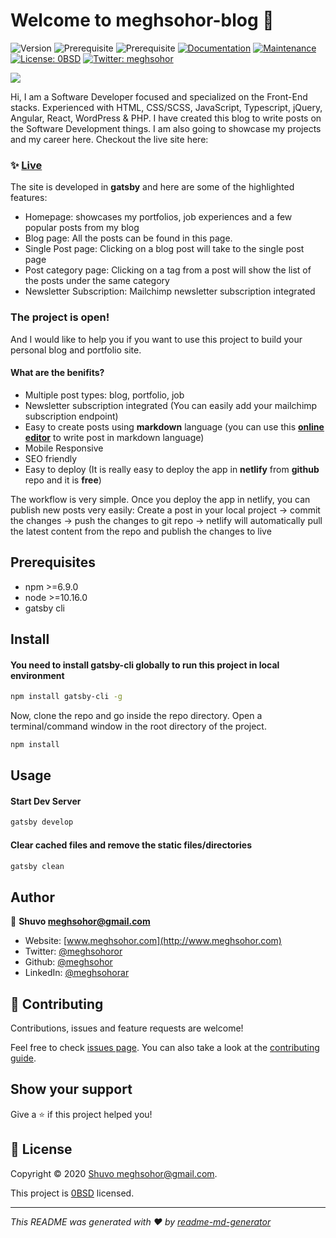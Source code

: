 # Welcome to meghsohor-blog 👋
![Version](https://img.shields.io/badge/version-1.0.0-blue.svg?cacheSeconds=2592000)
![Prerequisite](https://img.shields.io/badge/npm-%3E%3D6.9.0-blue.svg)
![Prerequisite](https://img.shields.io/badge/node-%3E%3D10.16.0-blue.svg)
[![Documentation](https://img.shields.io/badge/documentation-yes-brightgreen.svg)](https://github.com/meghsohor/meghsohor-blog#readme)
[![Maintenance](https://img.shields.io/badge/Maintained%3F-yes-green.svg)](https://github.com/meghsohor/meghsohor-blog/graphs/commit-activity)
[![License: 0BSD](https://img.shields.io/github/license/meghsohor/meghsohor-blog)](https://github.com/meghsohor/meghsohor-blog/blob/master/LICENSE)
[![Twitter: meghsohor](https://img.shields.io/twitter/follow/meghsohoror.svg?style=social)](https://twitter.com/meghsohor)

![](https://github.com/meghsohor/meghsohor-blog/homepage.jpg)

Hi, I am a Software Developer focused and specialized on the Front-End stacks. Experienced with HTML, CSS/SCSS, JavaScript, Typescript, jQuery, Angular, React, WordPress & PHP. I have created this blog to write posts on the Software Development things. I am also going to showcase my projects and my career here.
Checkout the live site here:
### ✨ [Live](https://meghsohor.netlify.app/)

The site is developed in **gatsby** and here are some of the highlighted features:
- Homepage: showcases my portfolios, job experiences and a few popular posts from my blog
- Blog page: All the posts can be found in this page.
- Single Post page: Clicking on a blog post will take to the single post page
- Post category page: Clicking on a tag from a post will show the list of the posts under the same category
- Newsletter Subscription:  Mailchimp newsletter subscription integrated

### The project is open!
And I would like to help you if you want to use this project to build your personal blog and portfolio site. 

#### What are the benifits?
- Multiple post types: blog, portfolio, job
- Newsletter subscription integrated (You can easily add your mailchimp subscription endpoint)
- Easy to create posts using **markdown** language (you can use this [**online editor**](https://pandao.github.io/editor.md/en.html) to write post in markdown language)
- Mobile Responsive
- SEO friendly
- Easy to deploy (It is really easy to deploy the app in **netlify** from **github** repo and it is **free**)

The workflow is very simple. Once you deploy the app in netlify, you can publish new posts very easily:
Create a post in your local project -> commit the changes -> push the changes to git repo -> netlify will automatically pull the latest content from the repo and publish the changes to live



## Prerequisites

- npm >=6.9.0
- node >=10.16.0
- gatsby cli

## Install

#### You need to install gatsby-cli globally to run this project in local environment

```sh
npm install gatsby-cli -g
```

Now, clone the repo and go inside the repo directory. Open a terminal/command window in the root directory of the project.

```sh
npm install
```

## Usage

#### Start Dev Server
```sh
gatsby develop
```

#### Clear cached files and remove the static files/directories
```sh
gatsby clean
```

## Author

👤 **Shuvo <meghsohor@gmail.com>**

* Website: [www.meghsohor.com](http://www.meghsohor.com)
* Twitter: [@meghsohoror](https://twitter.com/meghsohor)
* Github: [@meghsohor](https://github.com/meghsohor)
* LinkedIn: [@meghsohorar](https://linkedin.com/in/meghsohor)

## 🤝 Contributing

Contributions, issues and feature requests are welcome!

Feel free to check [issues page](https://github.com/meghsohor/meghsohor-blog/issues). You can also take a look at the [contributing guide](https://github.com/meghsohor/meghsohor-blog/blob/master/CONTRIBUTING.md).

## Show your support

Give a ⭐️ if this project helped you!


## 📝 License

Copyright © 2020 [Shuvo <meghsohor@gmail.com>](https://github.com/meghsohor).

This project is [0BSD](https://github.com/meghsohor/meghsohor-blog/blob/master/LICENSE) licensed.

***
_This README was generated with ❤️ by [readme-md-generator](https://github.com/kefranabg/readme-md-generator)_